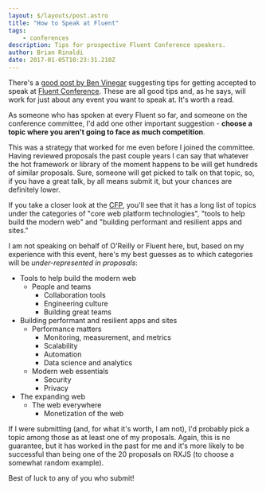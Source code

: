 ```yaml
---
layout: $/layouts/post.astro
title: "How to Speak at Fluent"
tags:
    - conferences
description: Tips for prospective Fluent Conference speakers.
author: Brian Rinaldi
date: 2017-01-05T10:23:31.210Z
---
```


There's a [good post by Ben Vinegar](https://medium.com/@bentlegen/three-tips-for-getting-a-talk-accepted-at-fluent-9eff841efc54#.hgqvl4jjd) suggesting tips for getting accepted to speak at [Fluent Conference](http://conferences.oreilly.com/fluent/fl-ca/public/cfp/522). These are all good tips and, as he says, will work for just about any event you want to speak at. It's worth a read.

As someone who has spoken at every Fluent so far, and someone on the conference committee, I'd add one other important suggestion - **choose a topic where you aren't going to face as much competition**.<!--more-->

This was a strategy that worked for me even before I joined the committee. Having reviewed proposals the past couple years I can say that whatever the hot framework or library of the moment happens to be will get hundreds of similar proposals. Sure, someone will get picked to talk on that topic, so, if you have a great talk, by all means submit it, but your chances are definitely lower.

If you take a closer look at the [CFP](http://conferences.oreilly.com/fluent/fl-ca/public/cfp/522), you'll see that it has a long list of topics under the categories of "core web platform technologies", "tools to help build the modern web" and "building performant and resilient apps and sites."

I am not speaking on behalf of O'Reilly or Fluent here, but, based on my experience with this event, here's my best guesses as to which categories will be _under-represented in proposals_:

- Tools to help build the modern web
    - People and teams
        - Collaboration tools
        - Engineering culture
        - Building great teams
- Building performant and resilient apps and sites
    - Performance matters
        - Monitoring, measurement, and metrics
        - Scalability
        - Automation
        - Data science and analytics
    - Modern web essentials
        - Security
        - Privacy
- The expanding web
    - The web everywhere
        - Monetization of the web

If I were submitting (and, for what it's worth, I am not), I'd probably pick a topic among those as at least one of my proposals. Again, this is no guarantee, but it has worked in the past for me and it's more likely to be successful than being one of the 20 proposals on RXJS (to choose a somewhat random example).

Best of luck to any of you who submit!